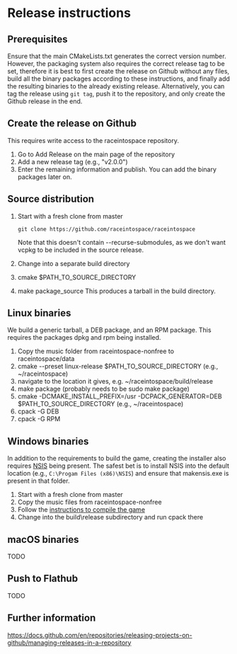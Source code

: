 # Release instructions

## Prerequisites
Ensure that the main CMakeLists.txt generates the correct version number. However, the packaging system also requires the correct release tag to be set, therefore it is best to first create the release on Github without any files, build all the binary packages according to these instructions, and finally add the resulting binaries to the already existing release. Alternatively, you can tag the release using `git tag`, push it to the repository, and only create the Github release in the end.

## Create the release on Github
This requires write access to the raceintospace repository.
1. Go to Add Release on the main page of the repository
2. Add a new release tag (e.g., "v2.0.0")
3. Enter the remaining information and publish. You can add the binary packages later on.

## Source distribution
1. Start with a fresh clone from master

   `git clone https://github.com/raceintospace/raceintospace`

   Note that this doesn't contain --recurse-submodules, as we don't want vcpkg to be included in the source release.
3. Change into a separate build directory
4. cmake $PATH_TO_SOURCE_DIRECTORY
5. make package_source
This produces a tarball in the build directory. 

## Linux binaries
We build a generic tarball, a DEB package, and an RPM package. This requires the packages dpkg and rpm being installed.
1. Copy the music folder from raceintospace-nonfree to raceintospace/data
2. cmake --preset linux-release $PATH_TO_SOURCE_DIRECTORY (e.g., ~/raceintospace)
3. navigate to the location it gives, e.g. ~/raceintospace/build/release
4. make package (probably needs to be sudo make package)
5. cmake -DCMAKE_INSTALL_PREFIX=/usr -DCPACK_GENERATOR=DEB $PATH_TO_SOURCE_DIRECTORY (e.g., ~/raceintospace)
6. cpack -G DEB
7. cpack -G RPM

## Windows binaries
In addition to the requirements to build the game, creating the installer also requires [NSIS](https://nsis.sourceforge.io/Download) being present. The safest bet is to install NSIS into the default location (e.g., `C:\Progam Files (x86)\NSIS`) and ensure that makensis.exe is present in that folder.
1. Start with a fresh clone from master
2. Copy the music files from raceintospace-nonfree
3. Follow the [instructions to compile the game](README.md#windows)
4. Change into the build\release subdirectory and run cpack there

## macOS binaries
TODO

## Push to Flathub
TODO

## Further information
https://docs.github.com/en/repositories/releasing-projects-on-github/managing-releases-in-a-repository
